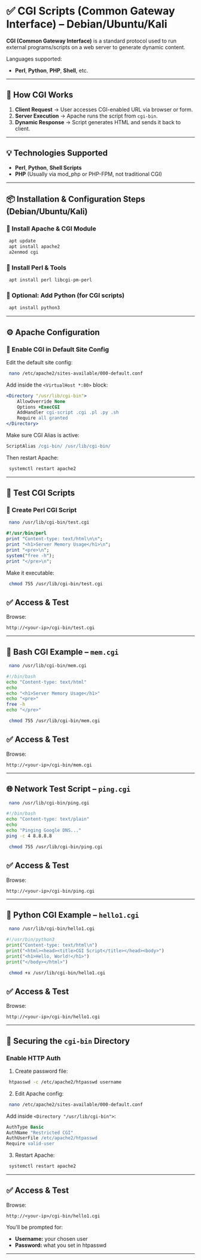 
# ✅ CGI Scripts (Common Gateway Interface) – Debian/Ubuntu/Kali

**CGI (Common Gateway Interface)** is a standard protocol used to run external programs/scripts on a web server to generate dynamic content.

Languages supported:
- **Perl**, **Python**, **PHP**, **Shell**, etc.

---

## 🔁 How CGI Works

1. **Client Request** → User accesses CGI-enabled URL via browser or form.
2. **Server Execution** → Apache runs the script from `cgi-bin`.
3. **Dynamic Response** → Script generates HTML and sends it back to client.

---

## 💡 Technologies Supported

- **Perl**, **Python**, **Shell Scripts**
- **PHP** (Usually via mod_php or PHP-FPM, not traditional CGI)

---

## 📦 Installation & Configuration Steps (Debian/Ubuntu/Kali)

### 🔹 Install Apache & CGI Module
```bash
 apt update
 apt install apache2
 a2enmod cgi
```

### 🔹 Install Perl & Tools
```bash
 apt install perl libcgi-pm-perl
```

### 🔹 Optional: Add Python (for CGI scripts)
```bash
 apt install python3
```

---

## ⚙️ Apache Configuration

### 🔹 Enable CGI in Default Site Config

Edit the default site config:
```bash
 nano /etc/apache2/sites-available/000-default.conf
```

Add inside the `<VirtualHost *:80>` block:
```apache
<Directory "/usr/lib/cgi-bin">
    AllowOverride None
    Options +ExecCGI
    AddHandler cgi-script .cgi .pl .py .sh
    Require all granted
</Directory>
```

Make sure CGI Alias is active:
```apache
ScriptAlias /cgi-bin/ /usr/lib/cgi-bin/
```

Then restart Apache:
```bash
 systemctl restart apache2
```

---

## 🧪 Test CGI Scripts

### 🔹 Create Perl CGI Script
```bash
 nano /usr/lib/cgi-bin/test.cgi
```

```perl
#!/usr/bin/perl
print "Content-type: text/html\n\n";
print "<h1>Server Memory Usage</h1>\n";
print "<pre>\n";
system("free -h");
print "</pre>\n";
```

Make it executable:
```bash
 chmod 755 /usr/lib/cgi-bin/test.cgi
```


## ✅ Access & Test

Browse:
```
http://<your-ip>/cgi-bin/test.cgi
```

---

## 🐚 Bash CGI Example – `mem.cgi`

```bash
 nano /usr/lib/cgi-bin/mem.cgi
```

```bash
#!/bin/bash
echo "Content-type: text/html"
echo
echo "<h1>Server Memory Usage</h1>"
echo "<pre>"
free -h
echo "</pre>"
```

```bash
 chmod 755 /usr/lib/cgi-bin/mem.cgi
```


## ✅ Access & Test

Browse:
```
http://<your-ip>/cgi-bin/mem.cgi
```

---

## 🌐 Network Test Script – `ping.cgi`

```bash
 nano /usr/lib/cgi-bin/ping.cgi
```

```bash
#!/bin/bash
echo "Content-type: text/plain"
echo
echo "Pinging Google DNS..."
ping -c 4 8.8.8.8
```

```bash
 chmod 755 /usr/lib/cgi-bin/ping.cgi
```

## ✅ Access & Test

Browse:
```
http://<your-ip>/cgi-bin/ping.cgi
```

---

## 🧪 Python CGI Example – `hello1.cgi`

```bash
 nano /usr/lib/cgi-bin/hello1.cgi
```

```python
#!/usr/bin/python3
print("Content-type: text/html\n")
print("<html><head><title>CGI Script</title></head><body>")
print("<h1>Hello, World!</h1>")
print("</body></html>")
```

```bash
 chmod +x /usr/lib/cgi-bin/hello1.cgi
```

## ✅ Access & Test

Browse:
```
http://<your-ip>/cgi-bin/hello1.cgi
```

---

## 🔐 Securing the `cgi-bin` Directory

### Enable HTTP Auth

1. Create password file:
```bash
 htpasswd -c /etc/apache2/htpasswd username
```

2. Edit Apache config:
```bash
 nano /etc/apache2/sites-available/000-default.conf
```

Add inside `<Directory "/usr/lib/cgi-bin">`:
```apache
AuthType Basic
AuthName "Restricted CGI"
AuthUserFile /etc/apache2/htpasswd
Require valid-user
```

3. Restart Apache:
```bash
 systemctl restart apache2
```

---

## ✅ Access & Test

Browse:
```
http://<your-ip>/cgi-bin/hello1.cgi
```

You'll be prompted for:
- **Username:** your chosen user
- **Password:** what you set in htpasswd

---

